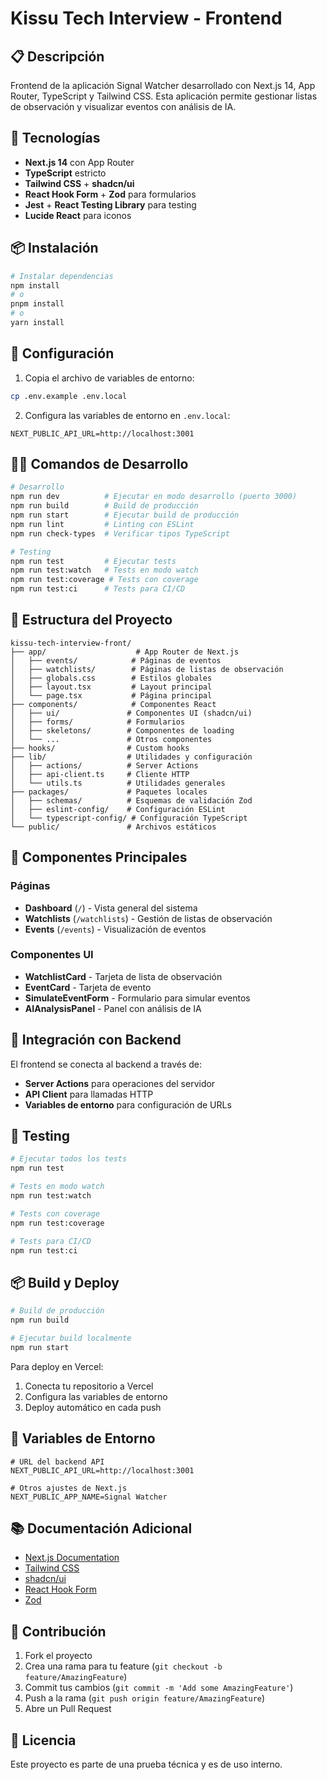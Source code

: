 # Kissu Tech Interview - Frontend

## 📋 Descripción

Frontend de la aplicación Signal Watcher desarrollado con Next.js 14, App Router, TypeScript y Tailwind CSS. Esta aplicación permite gestionar listas de observación y visualizar eventos con análisis de IA.

## 🚀 Tecnologías

- **Next.js 14** con App Router
- **TypeScript** estricto
- **Tailwind CSS** + **shadcn/ui**
- **React Hook Form** + **Zod** para formularios
- **Jest** + **React Testing Library** para testing
- **Lucide React** para iconos

## 📦 Instalación

```bash
# Instalar dependencias
npm install
# o
pnpm install
# o
yarn install
```

## 🔧 Configuración

1. Copia el archivo de variables de entorno:
```bash
cp .env.example .env.local
```

2. Configura las variables de entorno en `.env.local`:
```env
NEXT_PUBLIC_API_URL=http://localhost:3001
```

## 🏃‍♂️ Comandos de Desarrollo

```bash
# Desarrollo
npm run dev          # Ejecutar en modo desarrollo (puerto 3000)
npm run build        # Build de producción
npm run start        # Ejecutar build de producción
npm run lint         # Linting con ESLint
npm run check-types  # Verificar tipos TypeScript

# Testing
npm run test         # Ejecutar tests
npm run test:watch   # Tests en modo watch
npm run test:coverage # Tests con coverage
npm run test:ci      # Tests para CI/CD
```

## 📁 Estructura del Proyecto

```
kissu-tech-interview-front/
├── app/                    # App Router de Next.js
│   ├── events/            # Páginas de eventos
│   ├── watchlists/        # Páginas de listas de observación
│   ├── globals.css        # Estilos globales
│   ├── layout.tsx         # Layout principal
│   └── page.tsx           # Página principal
├── components/            # Componentes React
│   ├── ui/               # Componentes UI (shadcn/ui)
│   ├── forms/            # Formularios
│   ├── skeletons/        # Componentes de loading
│   └── ...               # Otros componentes
├── hooks/                # Custom hooks
├── lib/                  # Utilidades y configuración
│   ├── actions/          # Server Actions
│   ├── api-client.ts     # Cliente HTTP
│   └── utils.ts          # Utilidades generales
├── packages/             # Paquetes locales
│   ├── schemas/          # Esquemas de validación Zod
│   ├── eslint-config/    # Configuración ESLint
│   └── typescript-config/ # Configuración TypeScript
└── public/               # Archivos estáticos
```

## 🎨 Componentes Principales

### Páginas
- **Dashboard** (`/`) - Vista general del sistema
- **Watchlists** (`/watchlists`) - Gestión de listas de observación
- **Events** (`/events`) - Visualización de eventos

### Componentes UI
- **WatchlistCard** - Tarjeta de lista de observación
- **EventCard** - Tarjeta de evento
- **SimulateEventForm** - Formulario para simular eventos
- **AIAnalysisPanel** - Panel con análisis de IA

## 🔗 Integración con Backend

El frontend se conecta al backend a través de:
- **Server Actions** para operaciones del servidor
- **API Client** para llamadas HTTP
- **Variables de entorno** para configuración de URLs

## 🧪 Testing

```bash
# Ejecutar todos los tests
npm run test

# Tests en modo watch
npm run test:watch

# Tests con coverage
npm run test:coverage

# Tests para CI/CD
npm run test:ci
```

## 📦 Build y Deploy

```bash
# Build de producción
npm run build

# Ejecutar build localmente
npm run start
```

Para deploy en Vercel:
1. Conecta tu repositorio a Vercel
2. Configura las variables de entorno
3. Deploy automático en cada push

## 🔧 Variables de Entorno

```env
# URL del backend API
NEXT_PUBLIC_API_URL=http://localhost:3001

# Otros ajustes de Next.js
NEXT_PUBLIC_APP_NAME=Signal Watcher
```

## 📚 Documentación Adicional

- [Next.js Documentation](https://nextjs.org/docs)
- [Tailwind CSS](https://tailwindcss.com/docs)
- [shadcn/ui](https://ui.shadcn.com/)
- [React Hook Form](https://react-hook-form.com/)
- [Zod](https://zod.dev/)

## 🤝 Contribución

1. Fork el proyecto
2. Crea una rama para tu feature (`git checkout -b feature/AmazingFeature`)
3. Commit tus cambios (`git commit -m 'Add some AmazingFeature'`)
4. Push a la rama (`git push origin feature/AmazingFeature`)
5. Abre un Pull Request

## 📄 Licencia

Este proyecto es parte de una prueba técnica y es de uso interno.